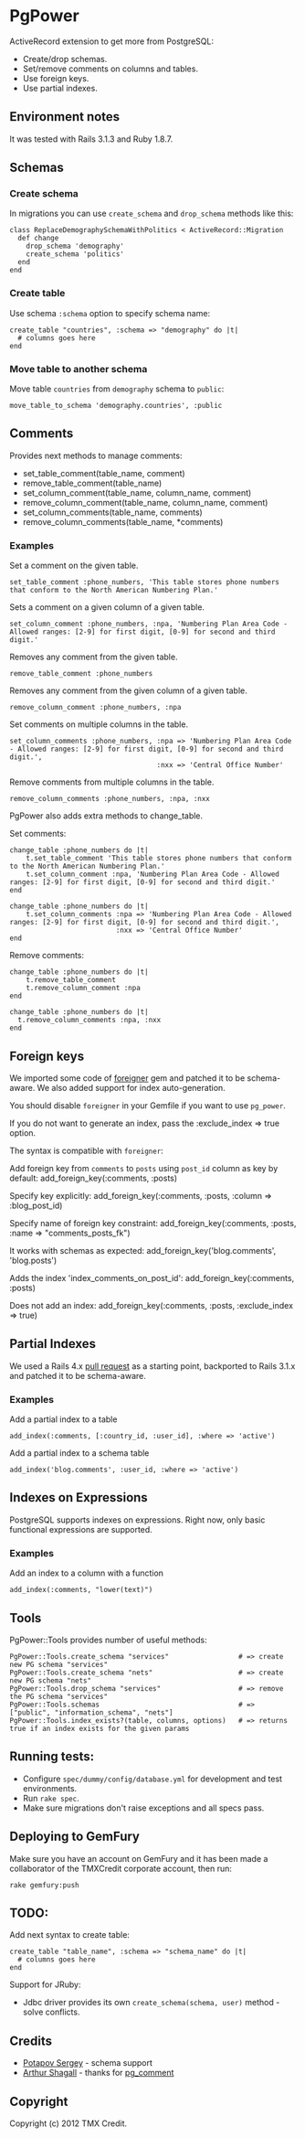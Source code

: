 # PgPower

ActiveRecord extension to get more from PostgreSQL:

* Create/drop schemas.
* Set/remove comments on columns and tables.
* Use foreign keys.
* Use partial indexes.

## Environment notes

It was tested with Rails 3.1.3 and Ruby 1.8.7.


## Schemas

### Create schema

In migrations you can use `create_schema` and `drop_schema` methods like this:

    class ReplaceDemographySchemaWithPolitics < ActiveRecord::Migration
      def change
        drop_schema 'demography'
        create_schema 'politics'
      end
    end

### Create table

Use schema `:schema` option to specify schema name:

    create_table "countries", :schema => "demography" do |t|
      # columns goes here
    end

### Move table to another schema

Move table `countries` from `demography` schema to `public`:

    move_table_to_schema 'demography.countries', :public

## Comments

Provides next methods to manage comments:

* set\_table\_comment(table\_name, comment)
* remove\_table\_comment(table\_name)
* set\_column\_comment(table\_name, column\_name, comment)
* remove\_column\_comment(table\_name, column\_name, comment)
* set\_column\_comments(table\_name, comments)
* remove\_column\_comments(table\_name, *comments)


### Examples

Set a comment on the given table.

    set_table_comment :phone_numbers, 'This table stores phone numbers that conform to the North American Numbering Plan.'

Sets a comment on a given column of a given table.

    set_column_comment :phone_numbers, :npa, 'Numbering Plan Area Code - Allowed ranges: [2-9] for first digit, [0-9] for second and third digit.'

Removes any comment from the given table.

    remove_table_comment :phone_numbers

Removes any comment from the given column of a given table.

    remove_column_comment :phone_numbers, :npa

Set comments on multiple columns in the table.

    set_column_comments :phone_numbers, :npa => 'Numbering Plan Area Code - Allowed ranges: [2-9] for first digit, [0-9] for second and third digit.',
                                        :nxx => 'Central Office Number'

Remove comments from multiple columns in the table.

    remove_column_comments :phone_numbers, :npa, :nxx

PgPower also adds extra methods to change_table.

Set comments:

    change_table :phone_numbers do |t|
        t.set_table_comment 'This table stores phone numbers that conform to the North American Numbering Plan.'
        t.set_column_comment :npa, 'Numbering Plan Area Code - Allowed ranges: [2-9] for first digit, [0-9] for second and third digit.'
    end

    change_table :phone_numbers do |t|
        t.set_column_comments :npa => 'Numbering Plan Area Code - Allowed ranges: [2-9] for first digit, [0-9] for second and third digit.',
                              :nxx => 'Central Office Number'
    end

Remove comments:

    change_table :phone_numbers do |t|
        t.remove_table_comment
        t.remove_column_comment :npa
    end

    change_table :phone_numbers do |t|
      t.remove_column_comments :npa, :nxx
    end

## Foreign keys

We imported some code of [foreigner](https://github.com/matthuhiggins/foreigner)
gem and patched it to be schema-aware. We also added support for index auto-generation.

You should disable `foreigner` in your Gemfile if you want to use `pg_power`.

If you do not want to generate an index, pass the :exclude_index => true option.

The syntax is compatible with `foreigner`:


Add foreign key from `comments` to `posts` using `post_id` column as key by default:
    add_foreign_key(:comments, :posts)

Specify key explicitly:
    add_foreign_key(:comments, :posts, :column => :blog_post_id)

Specify name of foreign key constraint:
    add_foreign_key(:comments, :posts, :name => "comments_posts_fk")

It works with schemas as expected:
    add_foreign_key('blog.comments', 'blog.posts')

Adds the index 'index_comments_on_post_id':
    add_foreign_key(:comments, :posts)

Does not add an index:
    add_foreign_key(:comments, :posts, :exclude_index => true)

## Partial Indexes

We used a Rails 4.x [pull request](https://github.com/rails/rails/pull/4956) as a
starting point, backported to Rails 3.1.x and patched it to be schema-aware.

### Examples

Add a partial index to a table

    add_index(:comments, [:country_id, :user_id], :where => 'active')

Add a partial index to a schema table

    add_index('blog.comments', :user_id, :where => 'active')

## Indexes on Expressions

PostgreSQL supports indexes on expressions. Right now, only basic functional
expressions are supported.

### Examples

Add an index to a column with a function

    add_index(:comments, "lower(text)")

## Tools

PgPower::Tools provides number of useful methods:

    PgPower::Tools.create_schema "services"                 # => create new PG schema "services"
    PgPower::Tools.create_schema "nets"                     # => create new PG schema "nets"
    PgPower::Tools.drop_schema "services"                   # => remove the PG schema "services"
    PgPower::Tools.schemas                                  # => ["public", "information_schema", "nets"]
    PgPower::Tools.index_exists?(table, columns, options)   # => returns true if an index exists for the given params

## Running tests:

* Configure `spec/dummy/config/database.yml` for development and test environments.
* Run `rake spec`.
* Make sure migrations don't raise exceptions and all specs pass.

## Deploying to GemFury
Make sure you have an account on GemFury and it has been made a collaborator of the TMXCredit corporate account, then run:

    rake gemfury:push

## TODO:

Add next syntax to create table:

    create_table "table_name", :schema => "schema_name" do |t|
      # columns goes here
    end

Support for JRuby:

* Jdbc driver provides its own `create_schema(schema, user)` method - solve conflicts.

## Credits

* [Potapov Sergey](https://github.com/greyblake) - schema support
* [Arthur Shagall](https://github.com/albertosaurus) - thanks for [pg_comment](https://github.com/albertosaurus/pg_comment)

## Copyright

Copyright (c) 2012 TMX Credit.
